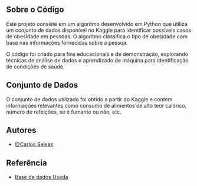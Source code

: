 ## Sobre o Código

Este projeto consiste em um algoritmo desenvolvido em Python que utiliza um conjunto de dados disponível no Kaggle para identificar possíveis casos de obesidade em pessoas. O algoritmo classifica o tipo de obesidade com base nas informações fornecidas sobre a pessoa.

O código foi criado para fins educacionais e de demonstração, explorando técnicas de análise de dados e aprendizado de máquina para identificação de condições de saúde.

## Conjunto de Dados

O conjunto de dados utilizado foi obtido a partir do Kaggle e contém informações relevantes como consumo de alimentos de alto teor calórico, número de refeições, se é fumante ou não, etc.


## Autores

- [@Carlos Seixas](https://github.com/CarlosSeixas2)


## Referência

 - [Base de dados Usada](https://www.kaggle.com/datasets/aravindpcoder/obesity-or-cvd-risk-classifyregressorcluster)
